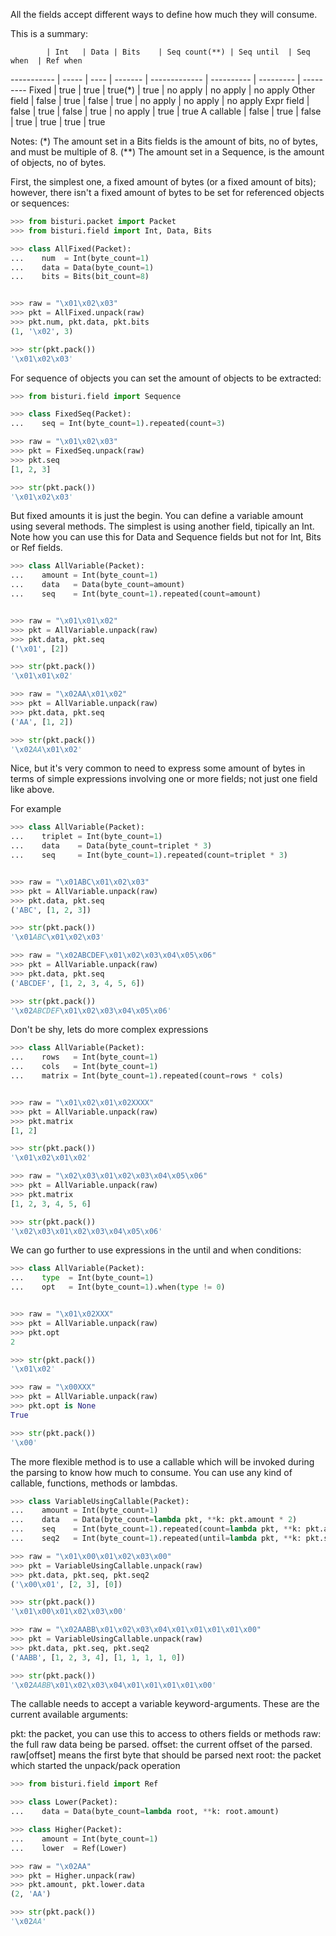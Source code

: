 All the fields accept different ways to define how much they will consume.

This is a summary:

            | Int   | Data | Bits    | Seq count(**) | Seq until  | Seq when  | Ref when
----------- | ----- | ---- | ------- | ------------- | ---------- | --------- | ---------
Fixed       | true  | true | true(*) | true          | no apply   | no apply  | no apply
Other field | false | true | false   | true          | no apply   | no apply  | no apply
Expr field  | false | true | false   | true          | no apply   | true      | true
A callable  | false | true | false   | true          | true       | true      | true


Notes: (\*) The amount set in a Bits fields is the amount of bits, no of bytes, and must be multiple of 8.
      (\*\*) The amount set in a Sequence, is the amount of objects, no of bytes.


First, the simplest one, a fixed amount of bytes (or a fixed amount of bits);
however, there isn't a fixed amount of bytes to be set for referenced objects or sequences:

```python
>>> from bisturi.packet import Packet
>>> from bisturi.field import Int, Data, Bits

>>> class AllFixed(Packet):
...    num  = Int(byte_count=1)
...    data = Data(byte_count=1)
...    bits = Bits(bit_count=8)


>>> raw = "\x01\x02\x03"
>>> pkt = AllFixed.unpack(raw)
>>> pkt.num, pkt.data, pkt.bits
(1, '\x02', 3)

>>> str(pkt.pack())
'\x01\x02\x03'

```

For sequence of objects you can set the amount of objects to be extracted:

```python
>>> from bisturi.field import Sequence

>>> class FixedSeq(Packet):
...    seq = Int(byte_count=1).repeated(count=3)

>>> raw = "\x01\x02\x03"
>>> pkt = FixedSeq.unpack(raw)
>>> pkt.seq
[1, 2, 3]

>>> str(pkt.pack())
'\x01\x02\x03'

```

But fixed amounts it is just the begin. You can define a variable amount using several
methods.
The simplest is using another field, tipically an Int.
Note how you can use this for Data and Sequence fields but not for Int, Bits or Ref fields.

```python
>>> class AllVariable(Packet):
...    amount = Int(byte_count=1)
...    data   = Data(byte_count=amount)
...    seq    = Int(byte_count=1).repeated(count=amount)


>>> raw = "\x01\x01\x02"
>>> pkt = AllVariable.unpack(raw)
>>> pkt.data, pkt.seq
('\x01', [2])

>>> str(pkt.pack())
'\x01\x01\x02'

>>> raw = "\x02AA\x01\x02"
>>> pkt = AllVariable.unpack(raw)
>>> pkt.data, pkt.seq
('AA', [1, 2])

>>> str(pkt.pack())
'\x02AA\x01\x02'

```

Nice, but it's very common to need to express some amount of bytes in terms of
simple expressions involving one or more fields; not just one field like above.

For example

```python
>>> class AllVariable(Packet):
...    triplet = Int(byte_count=1)
...    data    = Data(byte_count=triplet * 3)
...    seq     = Int(byte_count=1).repeated(count=triplet * 3)


>>> raw = "\x01ABC\x01\x02\x03"
>>> pkt = AllVariable.unpack(raw)
>>> pkt.data, pkt.seq
('ABC', [1, 2, 3])

>>> str(pkt.pack())
'\x01ABC\x01\x02\x03'

>>> raw = "\x02ABCDEF\x01\x02\x03\x04\x05\x06"
>>> pkt = AllVariable.unpack(raw)
>>> pkt.data, pkt.seq
('ABCDEF', [1, 2, 3, 4, 5, 6])

>>> str(pkt.pack())
'\x02ABCDEF\x01\x02\x03\x04\x05\x06'

```

Don't be shy, lets do more complex expressions

```python
>>> class AllVariable(Packet):
...    rows   = Int(byte_count=1)
...    cols   = Int(byte_count=1)
...    matrix = Int(byte_count=1).repeated(count=rows * cols)


>>> raw = "\x01\x02\x01\x02XXXX"
>>> pkt = AllVariable.unpack(raw)
>>> pkt.matrix
[1, 2]

>>> str(pkt.pack())
'\x01\x02\x01\x02'

>>> raw = "\x02\x03\x01\x02\x03\x04\x05\x06"
>>> pkt = AllVariable.unpack(raw)
>>> pkt.matrix
[1, 2, 3, 4, 5, 6]

>>> str(pkt.pack())
'\x02\x03\x01\x02\x03\x04\x05\x06'

```

We can go further to use expressions in the until and when conditions:

```python
>>> class AllVariable(Packet):
...    type  = Int(byte_count=1)
...    opt   = Int(byte_count=1).when(type != 0)


>>> raw = "\x01\x02XXX"
>>> pkt = AllVariable.unpack(raw)
>>> pkt.opt
2

>>> str(pkt.pack())
'\x01\x02'

>>> raw = "\x00XXX"
>>> pkt = AllVariable.unpack(raw)
>>> pkt.opt is None
True

>>> str(pkt.pack())
'\x00'

```

The more flexible method is to use a callable which will be invoked during the
parsing to know how much to consume.
You can use any kind of callable, functions, methods or lambdas.

```python
>>> class VariableUsingCallable(Packet):
...    amount = Int(byte_count=1)
...    data   = Data(byte_count=lambda pkt, **k: pkt.amount * 2)
...    seq    = Int(byte_count=1).repeated(count=lambda pkt, **k: pkt.amount * 2)
...    seq2   = Int(byte_count=1).repeated(until=lambda pkt, **k: pkt.seq2[-1]==0)

>>> raw = "\x01\x00\x01\x02\x03\x00"
>>> pkt = VariableUsingCallable.unpack(raw)
>>> pkt.data, pkt.seq, pkt.seq2
('\x00\x01', [2, 3], [0])

>>> str(pkt.pack())
'\x01\x00\x01\x02\x03\x00'

>>> raw = "\x02AABB\x01\x02\x03\x04\x01\x01\x01\x01\x00"
>>> pkt = VariableUsingCallable.unpack(raw)
>>> pkt.data, pkt.seq, pkt.seq2
('AABB', [1, 2, 3, 4], [1, 1, 1, 1, 0])

>>> str(pkt.pack())
'\x02AABB\x01\x02\x03\x04\x01\x01\x01\x01\x00'

```

The callable needs to accept a variable keyword-arguments. These are the current
available arguments:
   
   pkt:     the packet, you can use this to access to others fields or methods
   raw:     the full raw data being be parsed.
   offset:  the current offset of the parsed. raw[offset] means the first byte that should be parsed next
   root:    the packet which started the unpack/pack operation

```python
>>> from bisturi.field import Ref

>>> class Lower(Packet):
...    data = Data(byte_count=lambda root, **k: root.amount)

>>> class Higher(Packet):
...    amount = Int(byte_count=1)
...    lower  = Ref(Lower)

>>> raw = "\x02AA"
>>> pkt = Higher.unpack(raw)
>>> pkt.amount, pkt.lower.data
(2, 'AA')

>>> str(pkt.pack())
'\x02AA'

```
